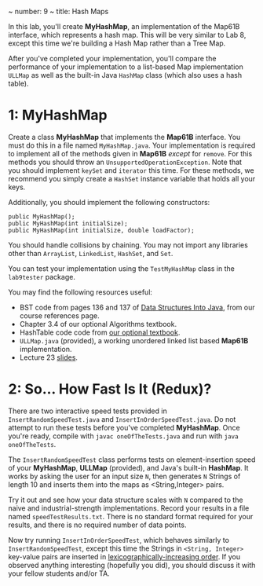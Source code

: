 ~ number: 9
~ title: Hash Maps

In this lab, you'll create **MyHashMap**, an implementation of the Map61B interface, which represents a hash map. This will be very similar to Lab 8, except this time we're building a Hash Map rather than a Tree Map.

After you've completed your implementation, you'll compare the performance of your implementation to a list-based Map implementation `ULLMap` as well as the built-in Java `HashMap` class (which also uses a hash table).

1: MyHashMap
=======

Create a class **MyHashMap** that implements the **Map61B** interface. You must do this in a file named `MyHashMap.java`. Your implementation is required to implement all of the methods given in **Map61B** *except* for `remove`. For this methods you should throw an `UnsupportedOperationException`. Note that you should implement `keySet` and `iterator` this time. For these methods, we recommend you simply create a `HashSet` instance variable that holds all your keys.

Additionally, you should implement the following constructors:

    public MyHashMap();
    public MyHashMap(int initialSize);
    public MyHashMap(int initialSize, double loadFactor);

You should handle collisions by chaining. You may not import any libraries other than `ArrayList`, `LinkedList`, `HashSet`, and `Set`.

You can test your implementation using the `TestMyHashMap` class in the `lab9tester` package. 

You may find the following resources useful:

* BST code from pages 136 and 137 of [Data Structures Into Java](http://www-inst.eecs.berkeley.edu/~cs61b/fa14/book2/data-structures.pdf), from our course references page.
* Chapter 3.4 of our optional Algorithms textbook.
* HashTable code code from [our optional textbook](http://algs4.cs.princeton.edu/34hash/SeparateChainingHashST.java.html). 
* `ULLMap.java` (provided), a working unordered linked list based **Map61B** implementation.
* Lecture 23 [slides](https://docs.google.com/presentation/d/1H7253NmqEyb4rvwEQ6FQL_10tXNmAf6qBh8YTqNIvM4/pub?start=false&loop=false&delayms=3000).

2: So... How Fast Is It (Redux)?
======

There are two interactive speed tests provided in `InsertRandomSpeedTest.java` and `InsertInOrderSpeedTest.java`. Do not attempt to run these tests before you've completed **MyHashMap**. Once you're ready, compile with `javac oneOfTheTests.java` and run with `java oneOfTheTests`.

The `InsertRandomSpeedTest` class performs tests on element-insertion speed of your **MyHashMap**, **ULLMap** (provided), and Java's built-in **HashMap**. It works by asking the user for an input size `N`, then generates `N` Strings of length 10 and inserts them into the maps as <String,Integer> pairs.

Try it out and see how your data structure scales with `N` compared to the naive and industrial-strength implementations. Record your results in a file named `speedTestResults.txt`. There is no standard format required for your results, and there is no required number of data points.

Now try running `InsertInOrderSpeedTest`, which behaves similarly to `InsertRandomSpeedTest`, except this time the Strings in `<String, Integer>` key-value pairs are inserted in [lexicographically-increasing order](http://en.wikipedia.org/wiki/Lexicographical_order). If you observed anything interesting (hopefully you did), you should discuss it with your fellow students and/or TA.



